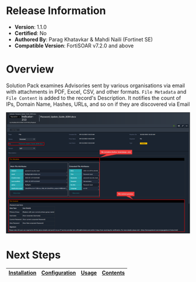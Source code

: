 # Release Information

* **Version**: 1.1.0
* **Certified**: No
* **Authored By**: Parag Khatavkar & Mahdi Naili (Fortinet SE)
* **Compatible Version**: FortiSOAR v7.2.0 and above

# Overview

Solution Pack examines Advisories sent by various organisations via email with attachments in PDF, Excel, CSV, and other formats. `File Metadata` and `File Content` is added to the record's Description. It notifies the count of IPs, Domain Name, Hashes, URLs, and so on if they are discovered via Email

![](./docs/res/Description.png)


# Next Steps

| [Installation](https://github.com/fortinet-fortisoar/solution-pack-file-content-extraction/blob/release/1.1.0/docs/setup.md#installation) | [Configuration](https://github.com/solution-pack-file-content-extraction/blob/release/1.1.0/docs/setup.md#configuration) | [Usage](https://github.com/fortinet-fortisoar/solution-pack-file-content-extraction/blob/release/1.1.0/docs/usage.md) | [Contents](https://github.com/fortinet-fortisoar/solution-pack-file-content-extraction/blob/release/1.1.0/docs/contents.md) |
|--------------------------------------------|----------------------------------------------|------------------------|------------------------------|
